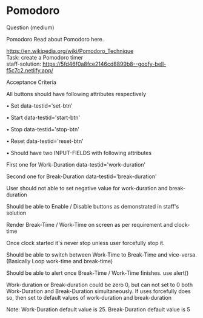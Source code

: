 # Pomodoro

Question (medium)

Pomodoro
Read about Pomodoro here.


https://en.wikipedia.org/wiki/Pomodoro_Technique <br>
Task: create a Pomodoro timer <br>
staff-solution: https://5fd46f0a8fce2146cd8899b8--goofy-bell-f5c7c2.netlify.app/

Acceptance Criteria


All buttons should have following attributes respectively

• Set data-testid='set-btn'

• Start data-testid='start-btn'

• Stop data-testid='stop-btn'

• Reset data-testid='reset-btn'



• Should have two INPUT-FIELDS with following attributes

First one for Work-Duration data-testid='work-duration'

Second one for Break-Duration data-testid='break-duration'



User should not able to set negative value for work-duration and break-duration

Should be able to Enable / Disable buttons as demonstrated in staff's solution

Render Break-Time / Work-Time on screen as per requirement and clock-time

Once clock started it's never stop unless user forcefully stop it.

Should be able to switch between Work-Time to Break-Time and vice-versa. (Basically Loop work-time and break-time)

Should be able to alert once Break-Time / Work-Time finishes. use alert()

Work-duration or Break-duration could be zero 0, but can not set to 0 both Work-Duration and Break-Duration simultaneously. If uses forcefully does so, then set to default values of work-duration and break-duration

Note: Work-Duration default value is 25. Break-Duration default value is 5
